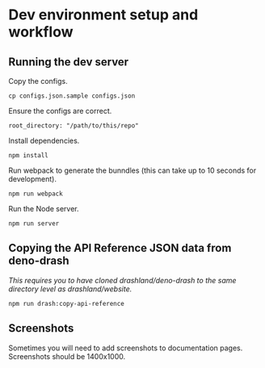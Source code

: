 # Dev environment setup and workflow

## Running the dev server

Copy the configs.

```
cp configs.json.sample configs.json
```

Ensure the configs are correct.

```
root_directory: "/path/to/this/repo"
```

Install dependencies.

```
npm install
```

Run webpack to generate the bunndles (this can take up to 10 seconds for development).

```
npm run webpack
```

Run the Node server.

```
npm run server
```

## Copying the API Reference JSON data from deno-drash

_This requires you to have cloned drashland/deno-drash to the same directory level as drashland/website._

```
npm run drash:copy-api-reference
```

## Screenshots

Sometimes you will need to add screenshots to documentation pages. Screenshots should be 1400x1000.
